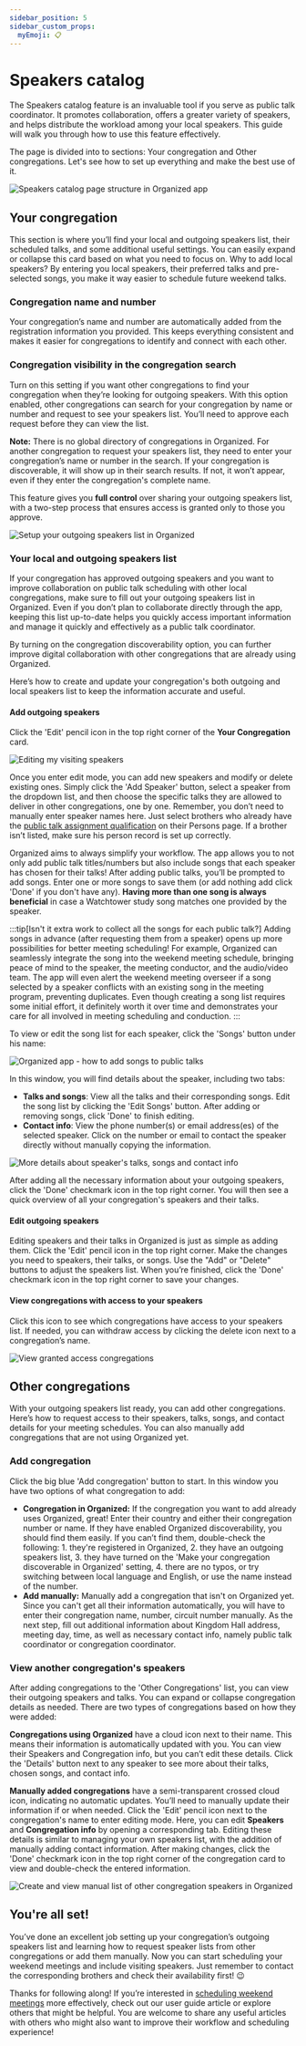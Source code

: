 ```yaml
---
sidebar_position: 5
sidebar_custom_props:
  myEmoji: 📋
---
```


# Speakers catalog

The Speakers catalog feature is an invaluable tool if you serve as public talk coordinator. It promotes collaboration, offers a greater variety of speakers, and helps distribute the workload among your local speakers. This guide will walk you through how to use this feature effectively.

The page is divided into to sections: Your congregation and Other congregations. Let's see how to set up everything and make the best use of it.

![Speakers catalog page structure in Organized app](./img/visiting-stock.png)

## Your congregation

This section is where you’ll find your local and outgoing speakers list, their scheduled talks, and some additional useful settings. You can easily expand or collapse this card based on what you need to focus on. Why to add local speakers? By entering you local speakers, their preferred talks and pre-selected songs, you make it way easier to schedule future weekend talks.

### Congregation name and number

Your congregation’s name and number are automatically added from the registration information you provided. This keeps everything consistent and makes it easier for congregations to identify and connect with each other.

### Congregation visibility in the congregation search

Turn on this setting if you want other congregations to find your congregation when they’re looking for outgoing speakers. With this option enabled, other congregations can search for your congregation by name or number and request to see your speakers list. You’ll need to approve each request before they can view the list.

**Note:** There is no global directory of congregations in Organized. For another congregation to request your speakers list, they need to enter your congregation’s name or number in the search. If your congregation is discoverable, it will show up in their search results. If not, it won’t appear, even if they enter the congregation's complete name.

This feature gives you **full control** over sharing your outgoing speakers list, with a two-step process that ensures access is granted only to those you approve.

![Setup your outgoing speakers list in Organized](./img/my-congregation-setup.png)

### Your local and outgoing speakers list

If your congregation has approved outgoing speakers and you want to improve collaboration on public talk scheduling with other local congregations, make sure to fill out your outgoing speakers list in Organized. Even if you don’t plan to collaborate directly through the app, keeping this list up-to-date helps you quickly access important information and manage it quickly and effectively as a public talk coordinator.

By turning on the congregation discoverability option, you can further improve digital collaboration with other congregations that are already using Organized.

Here’s how to create and update your congregation's both outgoing and local speakers list to keep the information accurate and useful.

#### Add outgoing speakers

Click the 'Edit' pencil icon in the top right corner of the **Your Congregation** card.

![Editing my visiting speakers](./img/edit-button.png)

Once you enter edit mode, you can add new speakers and modify or delete existing ones. Simply click the 'Add Speaker' button, select a speaker from the dropdown list, and then choose the specific talks they are allowed to deliver in other congregations, one by one. Remember, you don’t need to manually enter speaker names here. Just select brothers who already have the [public talk assignment qualification](add-person#assignments) on their Persons page. If a brother isn’t listed, make sure his person record is set up correctly.

Organized aims to always simplify your workflow. The app allows you to not only add public talk titles/numbers but also include songs that each speaker has chosen for their talks! After adding public talks, you’ll be prompted to add songs. Enter one or more songs to save them (or add nothing add click 'Done' if you don't have any). **Having more than one song is always beneficial** in case a Watchtower study song matches one provided by the speaker.

:::tip[Isn't it extra work to collect all the songs for each public talk?]
Adding songs in advance (after requesting them from a speaker) opens up more possibilities for better meeting scheduling! For example, Organized can seamlessly integrate the song into the weekend meeting schedule, bringing peace of mind to the speaker, the meeting conductor, and the audio/video team. The app will even alert the weekend meeting overseer if a song selected by a speaker conflicts with an existing song in the meeting program, preventing duplicates. Even though creating a song list requires some initial effort, it definitely worth it over time and demonstrates your care for all involved in meeting scheduling and conduction.
:::

To view or edit the song list for each speaker, click the 'Songs' button under his name:

![Organized app - how to add songs to public talks](./img/songs-button.png)

In this window, you will find details about the speaker, including two tabs:

- **Talks and songs**: View all the talks and their corresponding songs. Edit the song list by clicking the 'Edit Songs' button. After adding or removing songs, click 'Done' to finish editing.
- **Contact info**: View the phone number(s) or email address(es) of the selected speaker. Click on the number or email to contact the speaker directly without manually copying the information.

![More details about speaker's talks, songs and contact info](./img/song-details.png)

After adding all the necessary information about your outgoing speakers, click the 'Done' checkmark icon in the top right corner. You will then see a quick overview of all your congregation's speakers and their talks.

#### Edit outgoing speakers

Editing speakers and their talks in Organized is just as simple as adding them. Click the 'Edit' pencil icon in the top right corner. Make the changes you need to speakers, their talks, or songs. Use the "Add" or "Delete" buttons to adjust the speakers list. When you’re finished, click the 'Done' checkmark icon in the top right corner to save your changes.

#### View congregations with access to your speakers

Click this icon to see which congregations have access to your speakers list. If needed, you can withdraw access by clicking the delete icon next to a congregation’s name.

![View granted access congregations](./img/access-granted-button.png)

## Other congregations

With your outgoing speakers list ready, you can add other congregations. Here’s how to request access to their speakers, talks, songs, and contact details for your meeting schedules. You can also manually add congregations that are not using Organized yet.

### Add congregation

Click the big blue 'Add congregation' button to start. In this window you have two options of what congregation to add:

- **Congregation in Organized:** If the congregation you want to add already uses Organized, great! Enter their country and either their congregation number or name. If they have enabled Organized discoverability, you should find them easily. If you can’t find them, double-check the following: 1. they're registered in Organized, 2. they have an outgoing speakers list, 3. they have turned on the 'Make your congregation discoverable in Organized' setting, 4. there are no typos, or try switching between local language and English, or use the name instead of the number.
- **Add manually:** Manually add a congregation that isn't on Organized yet. Since you can't get all their information automatically, you will have to enter their congregation name, number, circuit number manually. As the next step, fill out additional information about Kingdom Hall address, meeting day, time, as well as necessary contact info, namely public talk coordinator or congregation coordinator.

### View another congregation's speakers

After adding congregations to the 'Other Congregations' list, you can view their outgoing speakers and talks. You can expand or collapse congregation details as needed. There are two types of congregations based on how they were added:

**Congregations using Organized** have a cloud icon next to their name. This means their information is automatically updated with you. You can view their Speakers and Congregation info, but you can’t edit these details. Click the 'Details' button next to any speaker to see more about their talks, chosen songs, and contact info.

**Manually added congregations** have a semi-transparent crossed cloud icon, indicating no automatic updates. You’ll need to manually update their information if or when needed. Click the 'Edit' pencil icon next to the congregation's name to enter editing mode. Here, you can edit **Speakers** and **Congregation info** by opening a corresponding tab. Editing these details is similar to managing your own speakers list, with the addition of manually adding contact information. After making changes, click the 'Done' checkmark icon in the top right corner of the congregation card to view and double-check the entered information.

![Create and view manual list of other congregation speakers in Organized](./img/manual-editing.png)

## You're all set!

You’ve done an excellent job setting up your congregation’s outgoing speakers list and learning how to request speaker lists from other congregations or add them manually. Now you can start scheduling your weekend meetings and include visiting speakers. Just remember to contact the corresponding brothers and check their availability first! 😉

Thanks for following along! If you’re interested in [scheduling weekend meetings](../meetings/weekend-meeting) more effectively, check out our user guide article or explore others that might be helpful. You are welcome to share any useful articles with others who might also want to improve their workflow and scheduling experience!